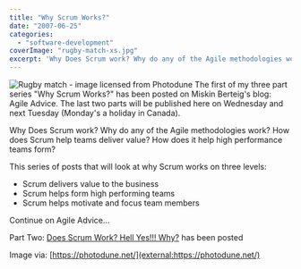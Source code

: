 ```yaml
---
title: "Why Scrum Works?"
date: "2007-06-25"
categories: 
  - "software-development"
coverImage: "rugby-match-xs.jpg"
excerpt: 'Why Does Scrum work? Why do any of the Agile methodologies work? How does Scrum help teams'
---
```


![Rugby match - image licensed from Photodune](src/content/blog/why-scrum-works-2/images/rugby-match-xs.jpg) The first of my three part series "Why Scrum Works?" has been posted on Miskin Berteig's blog: Agile Advice. The last two parts will be published here on Wednesday and next Tuesday (Monday's a holiday in Canada).

Why Does Scrum work? Why do any of the Agile methodologies work? How does Scrum help teams deliver value? How does it help high performance teams form?

This series of posts that will look at why Scrum works on three levels:

- Scrum delivers value to the business
- Scrum helps form high performing teams
- Scrum helps motivate and focus team members

Continue on Agile Advice...

Part Two: [Does Scrum Work? Hell Yes!!! Why?](/blog/does-scrum-work) has been posted

Image via: [https://photodune.net/](external:https://photodune.net/)
